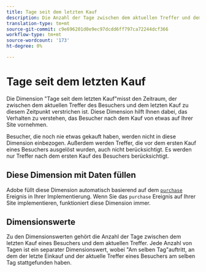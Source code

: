 ```yaml
---
title: Tage seit dem letzten Kauf
description: Die Anzahl der Tage zwischen dem aktuellen Treffer und dem letzten Kauf, den sie getätigt haben.
translation-type: tm+mt
source-git-commit: c9e696201d0e9ec97dcdd6ff797ca72244dcf366
workflow-type: tm+mt
source-wordcount: '173'
ht-degree: 0%

---
```



# Tage seit dem letzten Kauf

Die Dimension &quot;Tage seit dem letzten Kauf&quot;misst den Zeitraum, der zwischen dem aktuellen Treffer des Besuchers und dem letzten Kauf zu diesem Zeitpunkt verstrichen ist. Diese Dimension hilft Ihnen dabei, das Verhalten zu verstehen, das Besucher nach dem Kauf von etwas auf Ihrer Site vornehmen.

Besucher, die noch nie etwas gekauft haben, werden nicht in diese Dimension einbezogen. Außerdem werden Treffer, die vor dem ersten Kauf eines Besuchers ausgelöst wurden, auch nicht berücksichtigt. Es werden nur Treffer nach dem ersten Kauf des Besuchers berücksichtigt.

## Diese Dimension mit Daten füllen

Adobe füllt diese Dimension automatisch basierend auf dem [`purchase`](/help/implement/vars/page-vars/events/event-purchase.md) Ereignis in Ihrer Implementierung. Wenn Sie das `purchase` Ereignis auf Ihrer Site implementieren, funktioniert diese Dimension immer.

## Dimensionswerte

Zu den Dimensionswerten gehört die Anzahl der Tage zwischen dem letzten Kauf eines Besuchers und dem aktuellen Treffer. Jede Anzahl von Tagen ist ein separater Dimensionswert, wobei &quot;Am selben Tag&quot;auftritt, an dem der letzte Einkauf und der aktuelle Treffer eines Besuchers am selben Tag stattgefunden haben.
